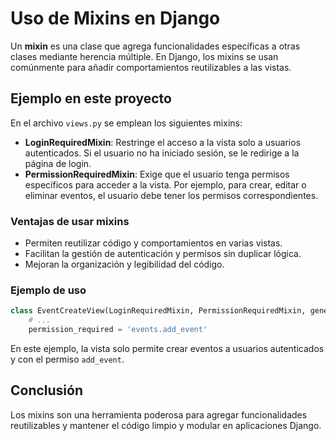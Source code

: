 # Uso de Mixins en Django

Un **mixin** es una clase que agrega funcionalidades específicas a otras clases mediante herencia múltiple. En Django, los mixins se usan comúnmente para añadir comportamientos reutilizables a las vistas.

## Ejemplo en este proyecto
En el archivo `views.py` se emplean los siguientes mixins:

- **LoginRequiredMixin**: Restringe el acceso a la vista solo a usuarios autenticados. Si el usuario no ha iniciado sesión, se le redirige a la página de login.
- **PermissionRequiredMixin**: Exige que el usuario tenga permisos específicos para acceder a la vista. Por ejemplo, para crear, editar o eliminar eventos, el usuario debe tener los permisos correspondientes.

### Ventajas de usar mixins
- Permiten reutilizar código y comportamientos en varias vistas.
- Facilitan la gestión de autenticación y permisos sin duplicar lógica.
- Mejoran la organización y legibilidad del código.

### Ejemplo de uso
```python
class EventCreateView(LoginRequiredMixin, PermissionRequiredMixin, generic.CreateView):
    # ...
    permission_required = 'events.add_event'
```
En este ejemplo, la vista solo permite crear eventos a usuarios autenticados y con el permiso `add_event`.

## Conclusión
Los mixins son una herramienta poderosa para agregar funcionalidades reutilizables y mantener el código limpio y modular en aplicaciones Django.
